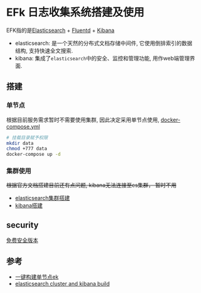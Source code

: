 # EFk 日志收集系统搭建及使用

EFK指的是[Elasticsearch](https://www.elastic.co/guide/en/elasticsearch/reference/current/index.html) + 
[Fluentd]() + [Kibana](https://www.elastic.co/guide/en/kibana/7.10/settings.html)
- elasticsearch: 是一个天然的分布式文档存储中间件, 它使用倒排索引的数据结构, 支持快速全文搜索.
- kibana: 集成了`elasticsearch`中的安全、监控和管理功能, 用作web端管理界面.

## 搭建

### 单节点

根据目前服务需求暂时不需要使用集群, 因此决定采用单节点使用, [docker-compose.yml](yml/docker-compose.yml)
```bash
# 挂载目录赋予权限
mkdir data
chmod +777 data
docker-compose up -d
```

### 集群使用
~~根据官方文档搭建目前还有点问题, kibana无法连接至es集群， 暂时不用~~
- [elasticsearch集群搭建](elasticsearch.md)
- [kibana搭建](kibana.md)

## security
[免费安全版本](https://www.elastic.co/cn/blog/security-for-elasticsearch-is-now-free)

## 参考
- [一键构建单节点ek](https://github.com/wachira90/kibana7101-elastic7101)
- [elasticsearch cluster and kibana build](https://github.com/cocowool/sh-valley/tree/master/docker-conf/elasticstack/cluster)